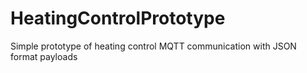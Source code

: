 # HeatingControlPrototype
Simple prototype of heating control MQTT communication with JSON format payloads 
